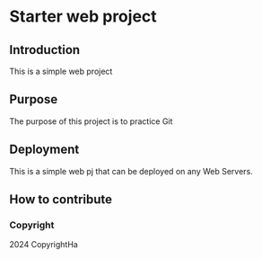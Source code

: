 # Starter web project

## Introduction
This is a simple web project

## Purpose 
The purpose of this project is to practice Git

## Deployment
This is a simple web pj that can be deployed on any Web Servers.

## How to contribute

### Copyright
2024 CopyrightHa